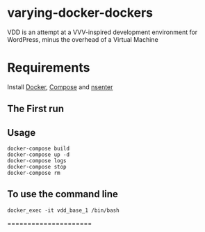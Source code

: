 # varying-docker-dockers

VDD is an attempt at a VVV-inspired development environment for WordPress, minus the overhead of a Virtual Machine

# Requirements
Install [Docker], [Compose] and [nsenter]

## The First run


## Usage
```
docker-compose build
docker-compose up -d
docker-compose logs
docker-compose stop
docker-compose rm
```

## To use the command line
```
docker_exec -it vdd_base_1 /bin/bash
```

=====================

[Docker]:                      https://www.docker.io/
[Compose]:                     http://docs.docker.com/compose/install/
[nsenter]:                     https://github.com/jpetazzo/nsenter
